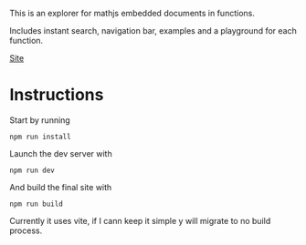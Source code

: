 This is an explorer for mathjs embedded documents in functions.

Includes instant search, navigation bar, examples and a playground for each function.

[Site](https://dvd101x.github.io/mathHelp/)

# Instructions

Start by running
```
npm run install
```
Launch the dev server with
```
npm run dev
````
And build the final site with
```
npm run build
```

Currently it uses vite, if I cann keep it simple y will migrate to no build process.